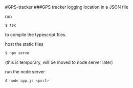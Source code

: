 #GPS-tracker
###GPS tracker logging location in a JSON file

run
```bash
$ tsc
```
to compile the typescript files.

host the static files
```bash
$ npx serve
```
(this is temporary, will be moved to node server later)

run the node server
```bash
$ node app.js <port>
```
